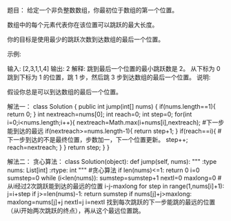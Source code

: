 题目：
给定一个非负整数数组，你最初位于数组的第一个位置。

数组中的每个元素代表你在该位置可以跳跃的最大长度。

你的目标是使用最少的跳跃次数到达数组的最后一个位置。

示例:

输入: [2,3,1,1,4]
输出: 2
解释: 跳到最后一个位置的最小跳跃数是 2。
     从下标为 0 跳到下标为 1 的位置，跳 1 步，然后跳 3 步到达数组的最后一个位置。
说明:

假设你总是可以到达数组的最后一个位置。

解法一：
class Solution {
    public int jump(int[] nums) {
        if(nums.length==1){
            return 0;
        }
        int nextreach=nums[0];
        int reach=0;
        int step=0;
        for(int i=0;i<nums.length;i++){
            nextreach=Math.max(i+nums[i],nextreach); #下一步能到达的最远
            if(nextreach>=nums.length-1){
                return step+1;
            }
            if(reach==i){ #下一步到达的不是最终位置，步数加一，下一个位置更新。
                step++;
                reach=nextreach;
            }
        }
        return step;
    }
}

解法二：
贪心算法：
class Solution(object):
    def jump(self, nums):
        """
        :type nums: List[int]
        :rtype: int
        """
        #贪心算法
        if len(nums)<=1:
            return 0
        i=0
        sumstep=0
        while (i<len(nums)):
            sumstep=sumstep+1
            nextI=0
            maxlong=0 #从i经过2次跳跃能到达的最远的位置 i-j-maxlong
            for step in range(1,nums[i]+1):
                j=i+step
                if j>=len(nums)-1:
                    return sumstep
                if nums[j]+j>maxlong:
                    maxlong=nums[j]+j
                    nextI=j
            i=nextI
找到每次跳跃的下一步能跳的最远的位置（从i开始两次跳跃的终点），再从这个最远位置跳。